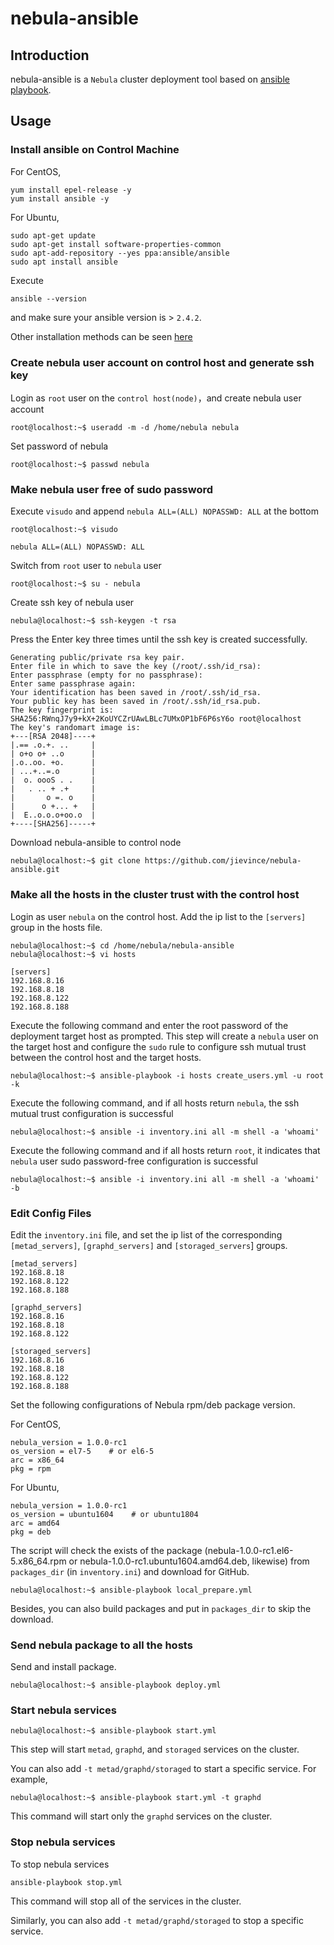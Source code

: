 # nebula-ansible

## Introduction

nebula-ansible is a `Nebula` cluster deployment tool based on [ansible playbook](https://docs.ansible.com/ansible/latest/cli/ansible-playbook.html).

## Usage

### Install ansible on Control Machine

For CentOS,

```shell
yum install epel-release -y
yum install ansible -y
```

For Ubuntu,

```shell
sudo apt-get update
sudo apt-get install software-properties-common
sudo apt-add-repository --yes ppa:ansible/ansible
sudo apt install ansible
```

Execute

```shell
ansible --version
```

and make sure your ansible version is > `2.4.2`.

Other installation methods can be seen [here](https://docs.ansible.com/ansible/latest/installation_guide/intro_installation.html)

### Create nebula user account on control host and generate ssh key

Login as `root` user on the `control host(node)`，and create nebula user account

```shell
root@localhost:~$ useradd -m -d /home/nebula nebula
```

Set password of nebula

```shell
root@localhost:~$ passwd nebula
```

### Make nebula user free of sudo password

Execute `visudo` and append `nebula ALL=(ALL) NOPASSWD: ALL` at the bottom

```shell
root@localhost:~$ visudo
```

```text
nebula ALL=(ALL) NOPASSWD: ALL
```

Switch from `root` user to `nebula` user

```shell
root@localhost:~$ su - nebula
```

Create ssh key of nebula user

```shell
nebula@localhost:~$ ssh-keygen -t rsa
```

Press the Enter key three times until the ssh key is created successfully.

```text
Generating public/private rsa key pair.
Enter file in which to save the key (/root/.ssh/id_rsa):
Enter passphrase (empty for no passphrase):
Enter same passphrase again:
Your identification has been saved in /root/.ssh/id_rsa.
Your public key has been saved in /root/.ssh/id_rsa.pub.
The key fingerprint is:
SHA256:RWnqJ7y9+kX+2KoUYCZrUAwLBLc7UMxOP1bF6P6sY6o root@localhost
The key's randomart image is:
+---[RSA 2048]----+
|.== .o.+. ..     |
| o+o o+ ..o      |
|.o..oo. +o.      |
| ...+..=.o       |
|  o. oooS . .    |
|   . .. + .+     |
|       o =. o    |
|      o +... +   |
|  E..o.o.o+oo.o  |
+----[SHA256]-----+
```

Download nebula-ansible to control node

```shell
nebula@localhost:~$ git clone https://github.com/jievince/nebula-ansible.git
```
<!-- TODO -->

### Make all the hosts in the cluster trust with the control host

Login as user `nebula` on the control host. Add the ip list to the `[servers]` group in the hosts file.

```shell
nebula@localhost:~$ cd /home/nebula/nebula-ansible
nebula@localhost:~$ vi hosts
```

```shell
[servers]
192.168.8.16
192.168.8.18
192.168.8.122
192.168.8.188
```

Execute the following command and enter the root password of the deployment target host as prompted.
This step will create a `nebula` user on the target host and configure the `sudo` rule to configure ssh mutual trust between the control host and the target hosts.

```shell
nebula@localhost:~$ ansible-playbook -i hosts create_users.yml -u root -k
```

Execute the following command, and if all hosts return `nebula`, the ssh mutual trust configuration is successful

```shell
nebula@localhost:~$ ansible -i inventory.ini all -m shell -a 'whoami'
```

Execute the following command and if all hosts return `root`, it indicates that `nebula` user sudo password-free configuration is successful

```shell
nebula@localhost:~$ ansible -i inventory.ini all -m shell -a 'whoami' -b
```

### Edit Config Files

Edit the `inventory.ini` file, and set the ip list of the corresponding `[metad_servers]`, `[graphd_servers]` and `[storaged_servers`] groups.

```shell
[metad_servers]
192.168.8.18
192.168.8.122
192.168.8.188

[graphd_servers]
192.168.8.16
192.168.8.18
192.168.8.122

[storaged_servers]
192.168.8.16
192.168.8.18
192.168.8.122
192.168.8.188
```

Set the following configurations of Nebula rpm/deb package version.

For CentOS,

```text
nebula_version = 1.0.0-rc1
os_version = el7-5    # or el6-5
arc = x86_64
pkg = rpm
```

For Ubuntu,

```text
nebula_version = 1.0.0-rc1
os_version = ubuntu1604    # or ubuntu1804
arc = amd64
pkg = deb
```

The script will check the exists of the package (nebula-1.0.0-rc1.el6-5.x86_64.rpm or
nebula-1.0.0-rc1.ubuntu1604.amd64.deb, likewise) from `packages_dir` (in `inventory.ini`) and download for GitHub.

```shell
nebula@localhost:~$ ansible-playbook local_prepare.yml
```

Besides, you can also build packages and put in `packages_dir` to skip the download.

### Send nebula package to all the hosts

Send and install package.

```shell
nebula@localhost:~$ ansible-playbook deploy.yml
```

### Start nebula services

```shell
nebula@localhost:~$ ansible-playbook start.yml
```

This step will start `metad`, `graphd`, and `storaged` services on the cluster.

You can also add `-t metad/graphd/storaged` to start a specific service. For example,

```shell
nebula@localhost:~$ ansible-playbook start.yml -t graphd
```

This command will start only the `graphd` services on the cluster.

### Stop nebula services

To stop nebula services

```shell
ansible-playbook stop.yml
```

This command will stop all of the services in the cluster.

Similarly, you can also add `-t metad/graphd/storaged` to stop a specific service.
